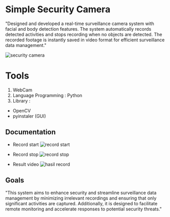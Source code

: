 
# Simple Security Camera

"Designed and developed a real-time surveillance camera system with facial and body detection features. The system automatically records detected activities and stops recording when no objects are detected. The recorded footage is instantly saved in video format for efficient surveillance data management."

![security camera](https://github.com/user-attachments/assets/584b4a34-0fa6-4e72-83ce-e648b88de8a2)


# Tools
1. WebCam
2. Language Programming : Python
3. Library : 
- OpenCV
- pyinstaler (GUI)  


## Documentation

* Record start
![record start](https://github.com/user-attachments/assets/d6375c0e-0828-4031-bf39-acc7707c18dc)

* Record stop
![record stop](https://github.com/user-attachments/assets/5a1536a1-db81-4174-a174-e749727c8d04)

* Result video
![hasil record](https://github.com/user-attachments/assets/99fbaa47-3dfa-4dad-a671-3ae629820dd2)



## Goals
"This system aims to enhance security and streamline surveillance data management by minimizing irrelevant recordings and ensuring that only significant activities are captured. Additionally, it is designed to facilitate remote monitoring and accelerate responses to potential security threats."
